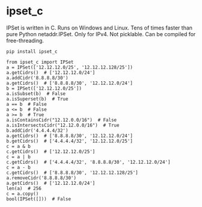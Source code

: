 # ipset_c

IPSet is written in C.
Runs on Windows and Linux.
Tens of times faster than pure Python netaddr.IPSet.
Only for IPv4. Not picklable. Can be compiled for free-threading.


```
pip install ipset_c
```

```
from ipset_c import IPSet
a = IPSet(['12.12.12.0/25', '12.12.12.128/25'])
a.getCidrs()  # ['12.12.12.0/24']
a.addCidr('8.8.8.8/30')
a.getCidrs()  # ['8.8.8.8/30', '12.12.12.0/24']
b = IPSet(['12.12.12.0/25'])
a.isSubset(b)  # False
a.isSuperset(b)  # True
a == b  # False
a <= b  # False
a >= b  # True
a.isContainsCidr("12.12.0.0/16")  # False
a.isIntersectsCidr("12.12.0.0/16")  # True
b.addCidr('4.4.4.4/32')
a.getCidrs()  # ['8.8.8.8/30', '12.12.12.0/24']
b.getCidrs()  # ['4.4.4.4/32', '12.12.12.0/25']
c = a & b
c.getCidrs()  # ['12.12.12.0/25']
c = a | b
c.getCidrs()  # ['4.4.4.4/32', '8.8.8.8/30', '12.12.12.0/24']
c = a - b
c.getCidrs()  # ['8.8.8.8/30', '12.12.12.128/25']
a.removeCidr('8.8.8.8/30')
a.getCidrs()  # ['12.12.12.0/24']
len(a)  # 256
c = a.copy()
bool(IPSet([]))  # False
```
